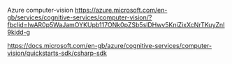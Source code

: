 
Azure computer-vision https://azure.microsoft.com/en-gb/services/cognitive-services/computer-vision/?fbclid=IwAR0p5WaJamOYKUpb117ONk0pZSb5slDHwv5KniZixXcNrTKuyZnI9kjdd-g

https://docs.microsoft.com/en-gb/azure/cognitive-services/computer-vision/quickstarts-sdk/csharp-sdk